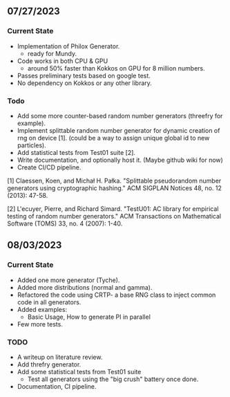 ## 07/27/2023

### Current State
+ Implementation of Philox Generator.
    + ready for Mundy.
+ Code works in both CPU & GPU
    + around 50% faster than Kokkos on GPU for 8 million numbers.
+ Passes preliminary tests based on google test.
+ No dependency on Kokkos or any other library.

### Todo
+ Add some more counter-based random number generators (threefry for example).
+ Implement splittable random number generator for dynamic creation of rng on device [1]. (could be a way to assign unique global id to new particles).
+ Add statistical tests from Test01 suite [2]. 
+ Write documentation, and optionally host it. (Maybe github wiki for now)
+ Create CI/CD pipeline.



[1] Claessen, Koen, and Michał H. Pałka. "Splittable pseudorandom number generators using cryptographic hashing." ACM SIGPLAN Notices 48, no. 12 (2013): 47-58.

[2] L'ecuyer, Pierre, and Richard Simard. "TestU01: AC library for empirical testing of random number generators." ACM Transactions on Mathematical Software (TOMS) 33, no. 4 (2007): 1-40.


## 08/03/2023

### Current State
+ Added one more generator (Tyche).
+ Added more distributions (normal and gamma).
+ Refactored the code using CRTP- a base RNG class to inject common code in all generators.
+ Added examples:
    + Basic Usage, How to generate PI in parallel
+ Few more tests. 


### TODO
+ A writeup on literature review.
+ Add threfry generator. 
+ Add some statistical tests from Test01 suite 
    + Test all generators using the "big crush" battery once done.
+ Documentation, CI pipeline.